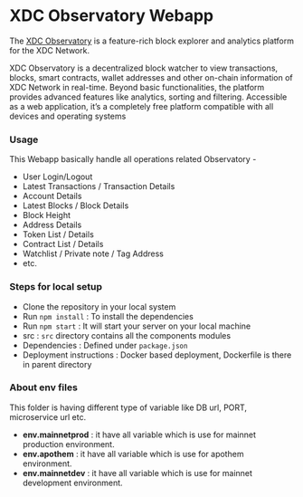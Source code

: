 # XDC Observatory Webapp #

The [XDC Observatory](https://observer.xdc.org/) is a feature-rich block explorer and analytics platform for the XDC Network.

XDC Observatory is a decentralized block watcher to view transactions, blocks, smart contracts, wallet addresses and other on-chain information
of XDC Network in real-time. Beyond basic functionalities, the platform provides advanced features like analytics, sorting and filtering. Accessible
as a web application, it’s a completely free platform compatible with all devices and operating systems

### Usage ###

This Webapp basically handle all operations related Observatory -
* User Login/Logout
* Latest Transactions / Transaction Details
* Account Details
* Latest Blocks / Block Details  
* Block Height
* Address Details
* Token List / Details
* Contract List / Details
* Watchlist / Private note / Tag Address   
* etc.

### Steps for local setup ###

* Clone the repository in your local system
* Run `npm install` : To install the dependencies
* Run `npm start` : It will start your server on your local machine
* src : `src` directory contains all the components modules    
* Dependencies : Defined under `package.json` 
* Deployment instructions : Docker based deployment, Dockerfile is there in parent directory

### About env files ###

This folder is having different type of variable like DB url, PORT, microservice url etc.
* **env.mainnetprod** : it have all variable which is use for mainnet production environment. 
* **env.apothem** : it have all variable which is use for apothem environment.
* **env.mainnetdev** : it have all variable which is use for mainnet development environment. 

